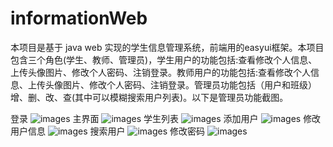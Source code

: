 # informationWeb
本项目是基于 java web 实现的学生信息管理系统，前端用的easyui框架。本项目包含三个角色(学生、教师、管理员)，学生用户的功能包括:查看修改个人信息、上传头像图片、修改个人密码、注销登录。教师用户的功能包括:查看修改个人信息、上传头像图片、修改个人密码、注销登录。管理员功能包括（用户和班级）增、删、改、查(其中可以模糊搜索用户列表)。以下是管理员功能截图。

 登录
![images](http://phily9fgi.bkt.clouddn.com/%E7%99%BB%E5%BD%95.png)
 主界面
 ![images](http://phily9fgi.bkt.clouddn.com/%E4%B8%BB%E7%95%8C%E9%9D%A2.png)
 学生列表
 ![images](http://phily9fgi.bkt.clouddn.com/%E5%AD%A6%E7%94%9F%E5%88%97%E8%A1%A8.png)
 添加用户
 ![images](http://phily9fgi.bkt.clouddn.com/%E6%B7%BB%E5%8A%A0%E7%95%8C%E9%9D%A2.png)
 修改用户信息
 ![images](http://phily9fgi.bkt.clouddn.com/%E4%BF%AE%E6%94%B9.png)
 搜索用户
 ![images](http://phily9fgi.bkt.clouddn.com/%E6%9F%A5%E8%AF%A2.png)
 修改密码
 ![images](http://phily9fgi.bkt.clouddn.com/%E4%BF%AE%E6%94%B9%E5%AF%86%E7%A0%81%E7%95%8C%E9%9D%A2.png)
